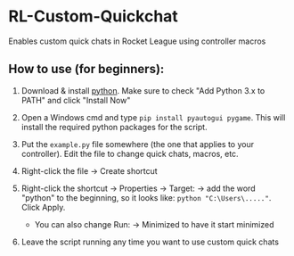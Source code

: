 # RL-Custom-Quickchat
Enables custom quick chats in Rocket League using controller macros

## How to use (for beginners):
1. Download & install [python](https://www.python.org/getit/). Make sure to check "Add Python 3.x to PATH" and click "Install Now"
 
2. Open a Windows cmd and type `pip install pyautogui pygame`. This will install the required python packages for the script.
3. Put the `example.py` file somewhere (the one that applies to your controller). Edit the file to change quick chats, macros, etc.
4. Right-click the file -> Create shortcut
5. Right-click the shortcut -> Properties -> Target: -> add the word "python" to the beginning, so it looks like: `python "C:\Users\....."`. Click Apply.
   - You can also change Run: -> Minimized to have it start minimized
7. Leave the script running any time you want to use custom quick chats
